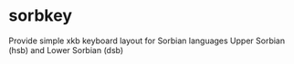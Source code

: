 # sorbkey
Provide simple xkb keyboard layout for Sorbian languages Upper Sorbian (hsb) and Lower Sorbian (dsb)
